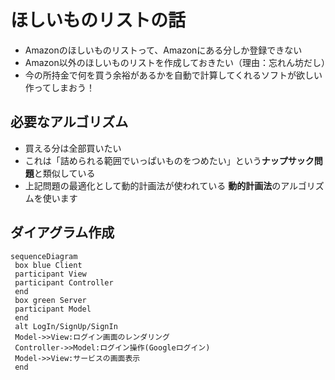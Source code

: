 
# ほしいものリストの話
- Amazonのほしいものリストって、Amazonにある分しか登録できない
- Amazon以外のほしいものリストを作成しておきたい（理由：忘れん坊だし）
- 今の所持金で何を買う余裕があるかを自動で計算してくれるソフトが欲しい
作ってしまおう！

## 必要なアルゴリズム
- 買える分は全部買いたい
- これは「詰められる範囲でいっぱいものをつめたい」という**ナップサック問題**と類似している
- 上記問題の最適化として動的計画法が使われている
  **動的計画法**のアルゴリズムを使います

## ダイアグラム作成

```mermaid
sequenceDiagram
 box blue Client
 participant View
 participant Controller
 end
 box green Server
 participant Model
 end
 alt LogIn/SignUp/SignIn
 Model->>View:ログイン画面のレンダリング
 Controller->>Model:ログイン操作(Googleログイン)
 Model->>View:サービスの画面表示
 end
```
